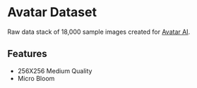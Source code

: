 
# Avatar Dataset

Raw data stack of 18,000 sample images created for [Avatar AI](https://t.me/AvatarAIBot).


## Features

- 256X256 Medium Quality
- Micro Bloom
